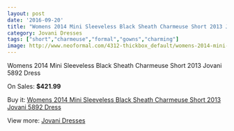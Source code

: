 ```yaml
---
layout: post
date: '2016-09-20'
title: "Womens 2014 Mini Sleeveless Black Sheath Charmeuse Short 2013 Jovani 5892 Dress"
category: Jovani Dresses
tags: ["short","charmeuse","formal","gowns","charming"]
image: http://www.neoformal.com/4312-thickbox_default/womens-2014-mini-sleeveless-black-sheath-charmeuse-short-2013-jovani-5892-dress.jpg
---
```

Womens 2014 Mini Sleeveless Black Sheath Charmeuse Short 2013 Jovani 5892 Dress

On Sales: **$421.99**
<a href="https://www.neoformal.com/en/jovani-dresses/1610-womens-2014-mini-sleeveless-black-sheath-charmeuse-short-2013-jovani-5892-dress.html"><amp-img layout="responsive" width="600" height="600" src="//www.neoformal.com/4312-thickbox_default/womens-2014-mini-sleeveless-black-sheath-charmeuse-short-2013-jovani-5892-dress.jpg" alt="Womens 2014 Mini Sleeveless Black Sheath Charmeuse Short 2013 Jovani 5892 Dress 0" /></a>
<a href="https://www.neoformal.com/en/jovani-dresses/1610-womens-2014-mini-sleeveless-black-sheath-charmeuse-short-2013-jovani-5892-dress.html"><amp-img layout="responsive" width="600" height="600" src="//www.neoformal.com/4313-thickbox_default/womens-2014-mini-sleeveless-black-sheath-charmeuse-short-2013-jovani-5892-dress.jpg" alt="Womens 2014 Mini Sleeveless Black Sheath Charmeuse Short 2013 Jovani 5892 Dress 1" /></a>

Buy it: [Womens 2014 Mini Sleeveless Black Sheath Charmeuse Short 2013 Jovani 5892 Dress](https://www.neoformal.com/en/jovani-dresses/1610-womens-2014-mini-sleeveless-black-sheath-charmeuse-short-2013-jovani-5892-dress.html "Womens 2014 Mini Sleeveless Black Sheath Charmeuse Short 2013 Jovani 5892 Dress")

View more: [Jovani Dresses](https://www.neoformal.com/en/15-jovani-dresses "Jovani Dresses")